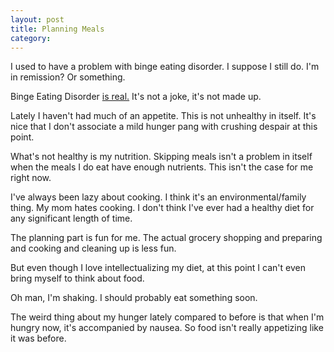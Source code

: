 ```yaml
---
layout: post
title: Planning Meals
category:
---
```


I used to have a problem with binge eating disorder. I suppose I still do. I'm in remission? Or something.

<aside><p>Binge Eating Disorder <a href="http://www.bingeeatingdisorder.com/?mid=B000081&utm_medium=vanity&utm_source=vanity&utm_campaign=2015_ub_dtc_beddsecon_bed_t&utm_content=ub_bingeeatingdisorderisrealcom_vanity__aq&utm_term=billboard">is real.</a> It's not a joke, it's not made up.</p></aside>

Lately I haven't had much of an appetite. This is not unhealthy in itself. It's nice that I don't associate a mild hunger pang with crushing despair at this point.

What's not healthy is my nutrition. Skipping meals isn't a problem in itself when the meals I do eat have enough nutrients. This isn't the case for me right now.

I've always been lazy about cooking. I think it's an environmental/family thing. My mom hates cooking. I don't think I've ever had a healthy diet for any significant length of time.

The planning part is fun for me. The actual grocery shopping and preparing and cooking and cleaning up is less fun.

But even though I love intellectualizing my diet, at this point I can't even bring myself to think about food.

Oh man, I'm shaking. I should probably eat something soon.

The weird thing about my hunger lately compared to before is that when I'm hungry now, it's accompanied by nausea. So food isn't really appetizing like it was before.